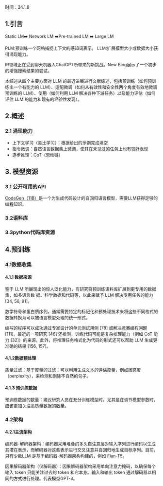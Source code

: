 	
时间：24.1.8

## 1.引言

 Static LM➡️ Network LM ➡️Pre-trained LM ➡️ Large LM

PLM:预训练一个网络捕捉上下文的感知词表示。
LLM:扩展模型大小或数据大小获得涌现能力。

IR领域正在受到聊天机器人ChatGPT所带来的新挑战。New Bing展示了一个初步的增强搜索结果的尝试。

本综述从四个主要方面对 LLM 的最近进展进行文献综述，包括预训练（如何预训练出一个有能力的 LLM）、适配微调（如何从有效性和安全性两个角度有效地微调预训练的 LLM）、使用（如何利用 LLM 解决各种下游任务）以及能力评估（如何评估 LLM 的能力和现有的经验性发现）。

## 2.概述

### 2.1 涌现能力
+ 上下文学习（类比学习）：根据给出的示例完成填空
+ 指令微调：自然语言数据集上微调，使其在未见过的任务上也有较好表现
+ 逐步推理：CoT（思维链）


## 3. 模型资源
### 3.1 公开可用的API
[CodeGen（11B）](https://arxiv.org/abs/2203.13474)是一个为生成代码设计的自回归语言模型，需要LLM获得足够的编程知识。

### 3.2语料库
### 3.3python代码库资源

## 4.预训练
### 4.1数据收集

#### 4.1.1 数据来源
鉴于 LLM 所展现出的惊人泛化能力，有研究将预训练语料库扩展到更专用的数据集，如多语言数
据、科学数据和代码等，以此来赋予 LLM 解决专用任务的能力 [34, 56, 91]。

数学符号和蛋白质序列，通常需要特定的标记化和预处理技术来将这些不同格式的数据转换为可以被语言模型处理的统一形式。

编写的程序可以成功通过专家设计的单元测试用例 [78] 或解决竞赛编程问题 [111]。最近的一项研究 [46] 还推测，训练代码可能是复杂推理能力（例如 CoT 能力 [32]）的来源。此外，将推理任务格式化为代码的形式还可以帮助 LLM 生成更准确的结果 [156, 157]。

#### 4.1.2数据预处理
质量过滤：基于度量的过滤：可以利用生成文本的评估度量，例如困惑度（perplexity），来检测和删除不自然的句子。

#### 4.1.3 预训练数据
预训练数据的数量：建议研究人员在充分训练模型时，尤其是在调节模型参数时，应该更加关注高质量数据的数量。

### 4.2架构

#### 4.2.1主流架构

编码器-解码器架构：编码器采用堆叠的多头自注意层对输入序列进行编码以生成其潜在表示，而解码器对这些表示进行交叉注意并自回归地生成目标序列。目前，只有少数LLM 是基于编码器-解码器架构构建的，例如 Flan-T5。


因果解码器架构（仅解码器）：因果解码器架构采用单向注意力掩码，以确保每个输入 token 只能关注过去的 token 和它本身。输入和输出 token 通过解码器以相同的方式进行处理。代表模型GPT-3。

